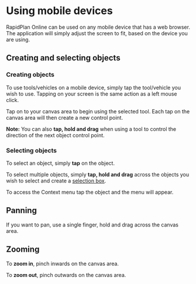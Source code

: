 # Using mobile devices

RapidPlan Online can be used on any mobile device that has a web browser. The application will simply adjust the screen to fit, based on the device you are using.

## Creating and selecting objects

### Creating objects

To use tools/vehicles on a mobile device, simply tap the tool/vehicle you wish to use. Tapping on your screen is the same action as a left mouse click.

Tap on to your canvas area to begin using the selected tool. Each tap on the canvas area will then create a new control point.

**Note:** You can also **tap, hold and drag** when using a tool to control the direction of the next object control point.

### Selecting objects

To select an object, simply **tap** on the object.

To select multiple objects, simply **tap, hold and drag** across the objects you wish to select and create a [selection box](/docs/rapid-path-online/Chapter%203%20Using%20Invarion%20Cloud%20.md).

To access the Context menu tap the object and the menu will appear.

## Panning

If you want to pan, use a single finger, hold and drag across the canvas area. 

## Zooming

To **zoom in**, pinch inwards on the canvas area.

To **zoom out**, pinch outwards on the canvas area.

